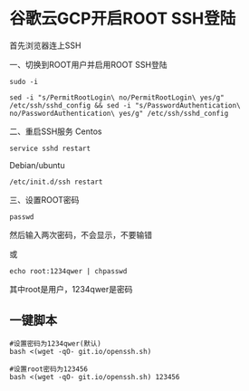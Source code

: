 # 谷歌云GCP开启ROOT SSH登陆

首先浏览器连上SSH

一、切换到ROOT用户并启用ROOT SSH登陆
```
sudo -i
```
```
sed -i "s/PermitRootLogin\ no/PermitRootLogin\ yes/g" /etc/ssh/sshd_config && sed -i "s/PasswordAuthentication\ no/PasswordAuthentication\ yes/g" /etc/ssh/sshd_config
```

二、重启SSH服务
Centos
```
service sshd restart
```
Debian/ubuntu
```
/etc/init.d/ssh restart
```

三、设置ROOT密码
```
passwd
```
然后输入两次密码，不会显示，不要输错

或
```
echo root:1234qwer | chpasswd
```
其中root是用户，1234qwer是密码


## 一键脚本
```
#设置密码为1234qwer(默认)
bash <(wget -qO- git.io/openssh.sh)
```
```
#设置root密码为123456
bash <(wget -qO- git.io/openssh.sh) 123456
```
